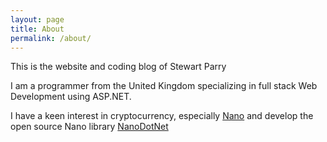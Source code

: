 ```yaml
---
layout: page
title: About
permalink: /about/
---
```


This is the website and coding blog of Stewart Parry

I am a programmer from the United Kingdom specializing in full stack Web Development using ASP.NET.

I have a keen interest in cryptocurrency, especially [Nano](https://nano.org) and develop the open source Nano library [NanoDotNet](https://github.com/Flufd/NanoDotNet)